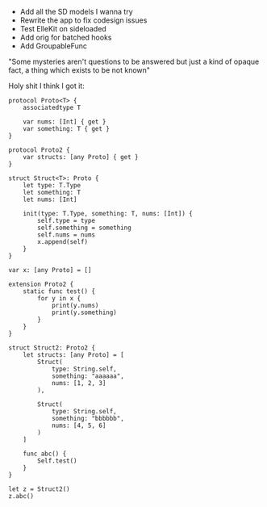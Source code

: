- Add all the SD models I wanna try
- Rewrite the app to fix codesign issues
- Test ElleKit on sideloaded
- Add orig for batched hooks
- Add GroupableFunc

"Some mysteries aren't questions to be answered but just a kind of opaque fact, a thing which exists to be not known"


Holy shit I think I got it:

```
protocol Proto<T> {
    associatedtype T

    var nums: [Int] { get }
    var something: T { get }
}

protocol Proto2 {
    var structs: [any Proto] { get }
}

struct Struct<T>: Proto {
    let type: T.Type
    let something: T
    let nums: [Int]
    
    init(type: T.Type, something: T, nums: [Int]) {
        self.type = type
        self.something = something
        self.nums = nums
        x.append(self)
    }
}

var x: [any Proto] = []

extension Proto2 {
    static func test() {
        for y in x {
            print(y.nums)
            print(y.something)
        }
    }
}

struct Struct2: Proto2 {
    let structs: [any Proto] = [
        Struct(
            type: String.self,
            something: "aaaaaa",
            nums: [1, 2, 3]
        ),
        
        Struct(
            type: String.self,
            something: "bbbbbb",
            nums: [4, 5, 6]
        )
    ]
    
    func abc() {
        Self.test()
    }
}

let z = Struct2()
z.abc()
```
